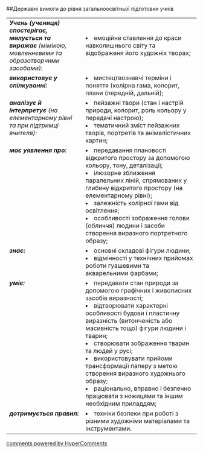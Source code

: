 <div id="hypercomments_widget" class="js-hypercomments-widget invisible"></div>

##Державні вимоги до рівня загальноосвітньої підготовки учнів

<table>
<tbody>
<tr>
<td width="40%" style="vertical-align:top !important;">
<i><b>Учень (учениця) спостерігає, милується та виражає</b> (мімікою, мовленнєвими та образотворчими засобами):</i><br>
</td>
<td>
<li>емоційне ставлення до краси навколишнього світу та відображеня його художніх творах; </li>
</td>
</tr>
<tr>
<td width="40%" style="vertical-align:top !important;">
<i><b>використовує у спілкуванні:</b></i><br>
</td>
<td>
<li>мистецтвознавчі терміни і поняття (колірна гама, колорит, плани (передній, дальній);</li>
</td>
</tr>
<tr>
<td width="40%" style="vertical-align:top !important;">
<i><b>аналізує й інтерпретує</b> (на елементарному рівні та при підтримці вчителя):</i><br>
</td>
<td>
<li>пейзажні твори (стан і настрій природи, колорит, роль кольору у передачі настрою); </li>
<li>тематичний зміст пейзажних творів, портретів та анімалістичних картин;</li>
</td>
</tr>
<tr>
<td width="40%" style="vertical-align:top !important;">
<i><b>має уявлення про:</b></i><br>
</td>
<td>
<li>передавання плановості відкритого простору за допомогою кольору, тону, деталізації;</li>
<li>ілюзорне зближення паралельних ліній, спрямованих у глибину відкритого простору (на елементарному рівні);</li>
<li>залежність колірної гами від освітлення; </li>
<li>особливості зображення голови (обличчя) людини і засоби створення виразного портретного образу;</li>
</td>
</tr>
<tr>
<td width="40%" style="vertical-align:top !important;">
<i><b>знає:</b></i><br>
</td>
<td>
<li>основні складові фігури людини;</li>
<li>відмінності у технічних прийомах роботи гуашевими та акварельними фарбами;</li>
</td>
</tr>
<tr>
<td width="40%" style="vertical-align:top !important;">
<i><b>уміє:</b></i><br>
</td>
<td>
<li>передавати стан природи за допомогою графічних і живописних засобів виразності;</li>
<li>відтворювати характерні особливості будови і пластичну виразність (витонченість або масивність тощо) фігури людини і тварин;</li>
<li>створювати зображення тварин та людей у русі;</li>
<li>використовувати прийоми трансформації паперу з метою створення виразного художнього образу;</li>
<li>раціонально, вправно і безпечно працювати з ножицями та іншим необхідним приладдям;</li>
</td>
</tr>
<tr>
<td width="40%" style="vertical-align:top !important;">
<i><b>дотримується правил:</b></i><br>
</td>
<td>
<li>техніки безпеки при роботі з різними художніми матеріалами та інструментами.</li>
</td>
</tr>
</tbody>
</table>


















<div class="js-hypercomments-container">
    <a href="http://hypercomments.com" class="hc-link" title="comments widget">comments powered by HyperComments</a>
</div>